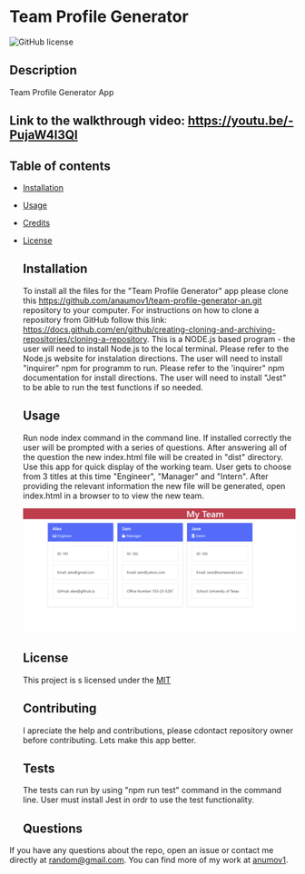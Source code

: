 # Team Profile Generator
  ![GitHub license](https://img.shields.io/badge/license-MIT-blue.svg)

  ## Description
  Team Profile Generator App
  
  ## Link to the walkthrough video: https://youtu.be/-PujaW4l3QI

## Table of contents
* [Installation](#installation)
* [Usage](#usage)
* [Credits](#credits)
* [License](#licence)
  

  ## Installation
  
  To install all the files for the "Team Profile Generator" app please clone this https://github.com/anaumov1/team-profile-generator-an.git repository to your computer. For instructions on how to clone a repository from GitHub follow this link: https://docs.github.com/en/github/creating-cloning-and-archiving-repositories/cloning-a-repository.
This is a NODE.js based program - the user will need to install Node.js to the local terminal. Please refer to the Node.js website for instalation directions.
The user will need to install "inquirer" npm for programm to run. Please refer to the 'inquirer" npm documentation for install directions.
The user will need to install "Jest" to be able to run the test functions if so needed.
  
  ## Usage
  Run node index command in the command line. If installed correctly the user will be prompted with a series of questions. After answering all of the question the new index.html file will be created in "dist" directory.
  Use this app for quick display of the working team. User gets to choose from 3 titles at this time "Engineer", "Manager" and "Intern". After providing the relevant information the new file will be generated, open index.html in a browser to to view the new team.
  
  ![alt text](src/screenshot.PNG)

  ## License
  This project is s licensed under the [MIT](LICENSE)
    
  ## Contributing
  I apreciate the help and contributions, please cdontact repository owner before contributing. Lets make this app better.

  ## Tests
 
  The tests can run by using "npm run test" command in the command line. User must install Jest in ordr to use the test functionality.


  ## Questions
If you have any questions about the repo, open an issue or contact me directly at random@gmail.com. You can find more of my work at [anumov1](https://github.com/anumov1/).

